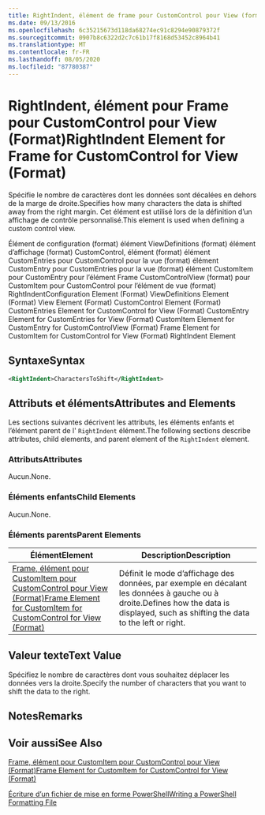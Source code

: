 ```yaml
---
title: RightIndent, élément de frame pour CustomControl pour View (format) | Microsoft Docs
ms.date: 09/13/2016
ms.openlocfilehash: 6c35215673d118da68274ec91c8294e90879372f
ms.sourcegitcommit: 0907b8c6322d2c7c61b17f8168d53452c8964b41
ms.translationtype: MT
ms.contentlocale: fr-FR
ms.lasthandoff: 08/05/2020
ms.locfileid: "87780387"
---
```

# <a name="rightindent-element-for-frame-for-customcontrol-for-view-format"></a><span data-ttu-id="18d77-102">RightIndent, élément pour Frame pour CustomControl pour View (Format)</span><span class="sxs-lookup"><span data-stu-id="18d77-102">RightIndent Element for Frame for CustomControl for View (Format)</span></span>

<span data-ttu-id="18d77-103">Spécifie le nombre de caractères dont les données sont décalées en dehors de la marge de droite.</span><span class="sxs-lookup"><span data-stu-id="18d77-103">Specifies how many characters the data is shifted away from the right margin.</span></span> <span data-ttu-id="18d77-104">Cet élément est utilisé lors de la définition d’un affichage de contrôle personnalisé.</span><span class="sxs-lookup"><span data-stu-id="18d77-104">This element is used when defining a custom control view.</span></span>

<span data-ttu-id="18d77-105">Élément de configuration (format) élément ViewDefinitions (format) élément d’affichage (format) CustomControl, élément (format) élément CustomEntries pour CustomControl pour la vue (format) élément CustomEntry pour CustomEntries pour la vue (format) élément CustomItem pour CustomEntry pour l’élément Frame CustomControlView (format) pour CustomItem pour CustomControl pour l’élément de vue (format) RightIndent</span><span class="sxs-lookup"><span data-stu-id="18d77-105">Configuration Element (Format) ViewDefinitions Element (Format) View Element (Format) CustomControl Element (Format) CustomEntries Element for CustomControl for View (Format) CustomEntry Element for CustomEntries for View (Format) CustomItem Element for CustomEntry for CustomControlView (Format) Frame Element for CustomItem for CustomControl for View (Format) RightIndent Element</span></span>

## <a name="syntax"></a><span data-ttu-id="18d77-106">Syntaxe</span><span class="sxs-lookup"><span data-stu-id="18d77-106">Syntax</span></span>

```xml
<RightIndent>CharactersToShift</RightIndent>
```

## <a name="attributes-and-elements"></a><span data-ttu-id="18d77-107">Attributs et éléments</span><span class="sxs-lookup"><span data-stu-id="18d77-107">Attributes and Elements</span></span>

<span data-ttu-id="18d77-108">Les sections suivantes décrivent les attributs, les éléments enfants et l’élément parent de l' `RightIndent` élément.</span><span class="sxs-lookup"><span data-stu-id="18d77-108">The following sections describe attributes, child elements, and parent element of the `RightIndent` element.</span></span>

### <a name="attributes"></a><span data-ttu-id="18d77-109">Attributs</span><span class="sxs-lookup"><span data-stu-id="18d77-109">Attributes</span></span>

<span data-ttu-id="18d77-110">Aucun.</span><span class="sxs-lookup"><span data-stu-id="18d77-110">None.</span></span>

### <a name="child-elements"></a><span data-ttu-id="18d77-111">Éléments enfants</span><span class="sxs-lookup"><span data-stu-id="18d77-111">Child Elements</span></span>

<span data-ttu-id="18d77-112">Aucun.</span><span class="sxs-lookup"><span data-stu-id="18d77-112">None.</span></span>

### <a name="parent-elements"></a><span data-ttu-id="18d77-113">Éléments parents</span><span class="sxs-lookup"><span data-stu-id="18d77-113">Parent Elements</span></span>

|<span data-ttu-id="18d77-114">Élément</span><span class="sxs-lookup"><span data-stu-id="18d77-114">Element</span></span>|<span data-ttu-id="18d77-115">Description</span><span class="sxs-lookup"><span data-stu-id="18d77-115">Description</span></span>|
|-------------|-----------------|
|[<span data-ttu-id="18d77-116">Frame, élément pour CustomItem pour CustomControl pour View (Format)</span><span class="sxs-lookup"><span data-stu-id="18d77-116">Frame Element for CustomItem for CustomControl for View (Format)</span></span>](./frame-element-for-customitem-for-customcontrol-for-view-format.md)|<span data-ttu-id="18d77-117">Définit le mode d’affichage des données, par exemple en décalant les données à gauche ou à droite.</span><span class="sxs-lookup"><span data-stu-id="18d77-117">Defines how the data is displayed, such as shifting the data to the left or right.</span></span>|

## <a name="text-value"></a><span data-ttu-id="18d77-118">Valeur texte</span><span class="sxs-lookup"><span data-stu-id="18d77-118">Text Value</span></span>

<span data-ttu-id="18d77-119">Spécifiez le nombre de caractères dont vous souhaitez déplacer les données vers la droite.</span><span class="sxs-lookup"><span data-stu-id="18d77-119">Specify the number of characters that you want to shift the data to the right.</span></span>

## <a name="remarks"></a><span data-ttu-id="18d77-120">Notes</span><span class="sxs-lookup"><span data-stu-id="18d77-120">Remarks</span></span>

## <a name="see-also"></a><span data-ttu-id="18d77-121">Voir aussi</span><span class="sxs-lookup"><span data-stu-id="18d77-121">See Also</span></span>

[<span data-ttu-id="18d77-122">Frame, élément pour CustomItem pour CustomControl pour View (Format)</span><span class="sxs-lookup"><span data-stu-id="18d77-122">Frame Element for CustomItem for CustomControl for View (Format)</span></span>](./frame-element-for-customitem-for-customcontrol-for-view-format.md)

[<span data-ttu-id="18d77-123">Écriture d’un fichier de mise en forme PowerShell</span><span class="sxs-lookup"><span data-stu-id="18d77-123">Writing a PowerShell Formatting File</span></span>](./writing-a-powershell-formatting-file.md)
